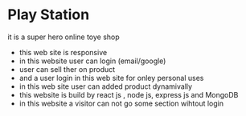 
# Play Station

it is a super hero online toye shop

- this web site is responsive
- in this website user can login (email/google)
- user can sell ther on product
- and a user login in this web site for onley personal uses
- in this web site user can added product dynamivally
- this website is build by react js , node js, express js and MongoDB
- in this website a visitor can not go some section wihtout login 
